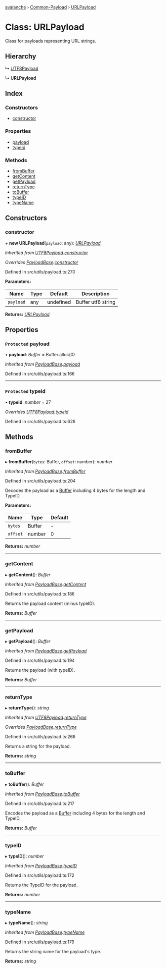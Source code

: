 [avalanche](../README.md) › [Common-Payload](../modules/common_payload.md) › [URLPayload](common_payload.urlpayload.md)

# Class: URLPayload

Class for payloads representing URL strings.

## Hierarchy

  ↳ [UTF8Payload](common_payload.utf8payload.md)

  ↳ **URLPayload**

## Index

### Constructors

* [constructor](common_payload.urlpayload.md#constructor)

### Properties

* [payload](common_payload.urlpayload.md#protected-payload)
* [typeid](common_payload.urlpayload.md#protected-typeid)

### Methods

* [fromBuffer](common_payload.urlpayload.md#frombuffer)
* [getContent](common_payload.urlpayload.md#getcontent)
* [getPayload](common_payload.urlpayload.md#getpayload)
* [returnType](common_payload.urlpayload.md#returntype)
* [toBuffer](common_payload.urlpayload.md#tobuffer)
* [typeID](common_payload.urlpayload.md#typeid)
* [typeName](common_payload.urlpayload.md#typename)

## Constructors

###  constructor

\+ **new URLPayload**(`payload`: any): *[URLPayload](common_payload.urlpayload.md)*

*Inherited from [UTF8Payload](common_payload.utf8payload.md).[constructor](common_payload.utf8payload.md#constructor)*

*Overrides [PayloadBase](common_payload.payloadbase.md).[constructor](common_payload.payloadbase.md#constructor)*

Defined in src/utils/payload.ts:270

**Parameters:**

Name | Type | Default | Description |
------ | ------ | ------ | ------ |
`payload` | any | undefined | Buffer utf8 string  |

**Returns:** *[URLPayload](common_payload.urlpayload.md)*

## Properties

### `Protected` payload

• **payload**: *Buffer* = Buffer.alloc(0)

*Inherited from [PayloadBase](common_payload.payloadbase.md).[payload](common_payload.payloadbase.md#protected-payload)*

Defined in src/utils/payload.ts:166

___

### `Protected` typeid

• **typeid**: *number* = 27

*Overrides [UTF8Payload](common_payload.utf8payload.md).[typeid](common_payload.utf8payload.md#protected-typeid)*

Defined in src/utils/payload.ts:628

## Methods

###  fromBuffer

▸ **fromBuffer**(`bytes`: Buffer, `offset`: number): *number*

*Inherited from [PayloadBase](common_payload.payloadbase.md).[fromBuffer](common_payload.payloadbase.md#frombuffer)*

Defined in src/utils/payload.ts:204

Decodes the payload as a [Buffer](https://github.com/feross/buffer) including 4 bytes for the length and TypeID.

**Parameters:**

Name | Type | Default |
------ | ------ | ------ |
`bytes` | Buffer | - |
`offset` | number | 0 |

**Returns:** *number*

___

###  getContent

▸ **getContent**(): *Buffer*

*Inherited from [PayloadBase](common_payload.payloadbase.md).[getContent](common_payload.payloadbase.md#getcontent)*

Defined in src/utils/payload.ts:186

Returns the payload content (minus typeID).

**Returns:** *Buffer*

___

###  getPayload

▸ **getPayload**(): *Buffer*

*Inherited from [PayloadBase](common_payload.payloadbase.md).[getPayload](common_payload.payloadbase.md#getpayload)*

Defined in src/utils/payload.ts:194

Returns the payload (with typeID).

**Returns:** *Buffer*

___

###  returnType

▸ **returnType**(): *string*

*Inherited from [UTF8Payload](common_payload.utf8payload.md).[returnType](common_payload.utf8payload.md#returntype)*

*Overrides [PayloadBase](common_payload.payloadbase.md).[returnType](common_payload.payloadbase.md#abstract-returntype)*

Defined in src/utils/payload.ts:268

Returns a string for the payload.

**Returns:** *string*

___

###  toBuffer

▸ **toBuffer**(): *Buffer*

*Inherited from [PayloadBase](common_payload.payloadbase.md).[toBuffer](common_payload.payloadbase.md#tobuffer)*

Defined in src/utils/payload.ts:217

Encodes the payload as a [Buffer](https://github.com/feross/buffer) including 4 bytes for the length and TypeID.

**Returns:** *Buffer*

___

###  typeID

▸ **typeID**(): *number*

*Inherited from [PayloadBase](common_payload.payloadbase.md).[typeID](common_payload.payloadbase.md#typeid)*

Defined in src/utils/payload.ts:172

Returns the TypeID for the payload.

**Returns:** *number*

___

###  typeName

▸ **typeName**(): *string*

*Inherited from [PayloadBase](common_payload.payloadbase.md).[typeName](common_payload.payloadbase.md#typename)*

Defined in src/utils/payload.ts:179

Returns the string name for the payload's type.

**Returns:** *string*

